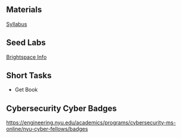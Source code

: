 ## Materials

[Syllabus](https://brightspace.nyu.edu/d2l/le/lessons/444512/units/11279231 )

## Seed Labs
[Brightspace Info](https://brightspace.nyu.edu/d2l/le/lessons/444512/units/11279233)

## Short Tasks
- Get Book
## Cybersecurity Cyber Badges

https://engineering.nyu.edu/academics/programs/cybersecurity-ms-online/nyu-cyber-fellows/badges

